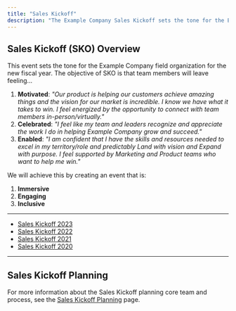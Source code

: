 ```yaml
---
title: "Sales Kickoff"
description: "The Example Company Sales Kickoff sets the tone for the Example Company field organization for the new fiscal year"
---
```


## Sales Kickoff (SKO) Overview

This event sets the tone for the Example Company field organization for the new fiscal year. The objective of SKO is that team members will leave feeling...

1. **Motivated**: *"Our product is helping our customers achieve amazing things and the vision for our market is incredible. I know we have what it takes to win. I feel energized by the opportunity to connect with team members in-person/virtually."*
1. **Celebrated**: *"I feel like my team and leaders recognize and appreciate the work I do in helping Example Company grow and succeed."*
1. **Enabled**: *"I am confident that I have the skills and resources needed to excel in my territory/role and predictably Land with vision and Expand with purpose. I feel supported by Marketing and Product teams who want to help me win."*

We will achieve this by creating an event that is:

1. **Immersive**
1. **Engaging**
1. **Inclusive**

---

- [Sales Kickoff 2023](/handbook/sales/training/SKO/2023)
- [Sales Kickoff 2022](/handbook/sales/training/SKO/2022)
- [Sales Kickoff 2021](/handbook/sales/training/SKO/2021)
- [Sales Kickoff 2020](/handbook/sales/training/SKO/2020)

---

## Sales Kickoff Planning

For more information about the Sales Kickoff planning core team and process, see the [Sales Kickoff Planning](/handbook/sales/training/SKO/SKO-planning/) page.
